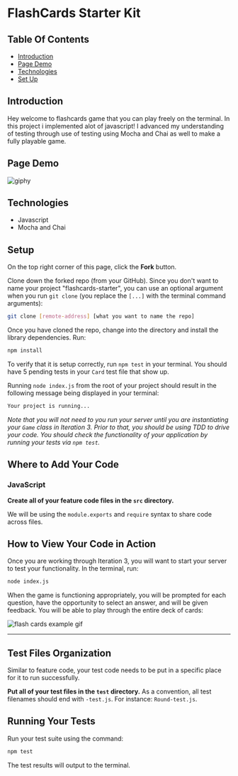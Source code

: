 # FlashCards Starter Kit

## Table Of Contents
  - [Introduction](#introduction)
  - [Page Demo](#page-demo)
  - [Technologies](#technologies)
  - [Set Up](#set-up)


## Introduction

Hey welcome to flashcards game that you can play freely on the terminal.  In this project i implemented alot of javascript!  I advanced my understanding of testing through use of testing using Mocha and Chai as well to make a fully playable game.


## Page Demo

![giphy](https://user-images.githubusercontent.com/105816411/186791054-66492558-4558-4c83-afd7-7a69ab529f1d.gif)





## Technologies

- Javascript
- Mocha and Chai


## Setup

On the top right corner of this page, click the **Fork** button.


Clone down the forked repo (from your GitHub). Since you don't want to name your project "flashcards-starter", you can use an optional argument when you run `git clone` (you replace the `[...]` with the terminal command arguments):

```bash
git clone [remote-address] [what you want to name the repo]
```

Once you have cloned the repo, change into the directory and install the library dependencies. Run:

```bash
npm install
```

To verify that it is setup correctly, run `npm test` in your terminal. You should have 5 pending tests in your `Card` test file that show up.

Running `node index.js` from the root of your project should result in the following message being displayed in your terminal: 

```bash
Your project is running...
```

*Note that you will not need to you run your server until you are instantiating your `Game` class in Iteration 3. Prior to that, you should be using TDD to drive your code. You should check the functionality of your application by running your tests via `npm test`.*


## Where to Add Your Code

### JavaScript

**Create all of your feature code files in the `src` directory.**

We will be using the `module.exports` and `require` syntax to share code across files.

## How to View Your Code in Action

Once you are working through Iteration 3, you will want to start your server to test your functionality.
In the terminal, run:

```bash
node index.js
```

When the game is functioning appropriately, you will be prompted for each question, have the opportunity to select an answer, and will be given feedback. You will be able to play through the entire deck of cards:

![flash cards example gif](https://media.giphy.com/media/1zkb1q58eTiTH6D7wc/giphy.gif)

---

## Test Files Organization

Similar to feature code, your test code needs to be put in a specific place for it to run successfully.

**Put all of your test files in the `test` directory.** As a convention, all test filenames should end with `-test.js`. For instance: `Round-test.js`.

## Running Your Tests

Run your test suite using the command:

```bash
npm test
```

The test results will output to the terminal.


